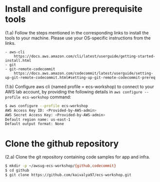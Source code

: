 # Install and configure prerequisite tools
    
(1.a) Follow the steps mentioned in the corresponding links to install the tools to your machine. Please use your OS-specific instructions from the links.

    - aws-cli
        https://docs.aws.amazon.com/cli/latest/userguide/getting-started-install.html
    - git
    - git-remote-codecommit
        https://docs.aws.amazon.com/codecommit/latest/userguide/setting-up-git-remote-codecommit.html#setting-up-git-remote-codecommit-prereq

(1.b) Configure aws cli (named profile = ecs-workshop) to connect to your AWS lab account, by providing the following details in `aws configure --profile ecs-workshop` command:

```bash
$ aws configure --profile ecs-workshop
AWS Access Key ID: <Provided-by-AWS-admin>
AWS Secret Access Key: <Provided-by-AWS-admin>
Default region name: us-east-1
Default output format: None
```

   
# Clone the github repository

(2.a) Clone the git repository containing code samples for app and infra.  

```bash
$ mkdir -p ~/awsug-ecs-workshop/{github,codecommit}
$ cd github
$ git clone https://github.com/kaivalya97/ecs-workshop.git
```
